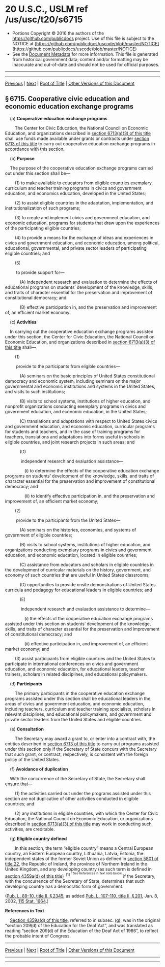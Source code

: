 ---
---

# 20 U.S.C., USLM ref /us/usc/t20/s6715

* Portions Copyright © 2016 the authors of the https://github.com/publicdocs project.
  Use of this file is subject to the NOTICE at [https://github.com/publicdocs/uscode/blob/master/NOTICE](https://github.com/publicdocs/uscode/blob/master/NOTICE)
* See the [Document Metadata](././../../../../../../..//README.md) for more information.
  This file is generated from historical government data; content and/or formatting may be inaccurate and out-of-date and should not be used for official purposes.

----------
----------

[Previous](./../../../../../../..//us/usc/t20/ch70/schII/ptC/spt3/m__us_usc_t20_s6714.md) | [Next](./../../../../../../..//us/usc/t20/ch70/schII/ptC/spt3/m__us_usc_t20_s6716.md) | [Root of Title](./../../../../../../../) | [Other Versions of this Document](https://publicdocs.github.io/go/links?ns=uslm&ref=%2Fus%2Fusc%2Ft20%2Fs6715)

## § 6715. Cooperative civic education and economic education exchange programs

    (a) __Cooperative education exchange programs__ 

        The Center for Civic Education, the National Council on Economic Education, and organizations described in [section 6713(a)(3) of this title][/us/usc/t20/s6713/a/3] shall use funds made available under grants or contracts under [section 6713 of this title][/us/usc/t20/s6713] to carry out cooperative education exchange programs in accordance with this section.

    (b) __Purpose__ 

    The purpose of the cooperative education exchange programs carried out under this section shall be—

        (1) to make available to educators from eligible countries exemplary curriculum and teacher training programs in civics and government education, and economics education, developed in the United States;

        (2) to assist eligible countries in the adaptation, implementation, and institutionalization of such programs;

        (3) to create and implement civics and government education, and economic education, programs for students that draw upon the experiences of the participating eligible countries;

        (4) to provide a means for the exchange of ideas and experiences in civics and government education, and economic education, among political, educational, governmental, and private sector leaders of participating eligible countries; and

        (5)

         to provide support for—

            (A) independent research and evaluation to determine the effects of educational programs on students’ development of the knowledge, skills, and traits of character essential for the preservation and improvement of constitutional democracy; and

            (B) effective participation in, and the preservation and improvement of, an efficient market economy.

    (c) __Activities__ 

    In carrying out the cooperative education exchange programs assisted under this section, the Center for Civic Education, the National Council on Economic Education, and organizations described in [section 6713(a)(3) of this title][/us/usc/t20/s6713/a/3] shall—

        (1)

         provide to the participants from eligible countries—

            (A) seminars on the basic principles of United States constitutional democracy and economic system, including seminars on the major governmental and economic institutions and systems in the United States, and visits to such institutions;

            (B) visits to school systems, institutions of higher education, and nonprofit organizations conducting exemplary programs in civics and government education, and economic education, in the United States;

            (C) translations and adaptations with respect to United States civics and government education, and economic education, curricular programs for students and teachers, and in the case of training programs for teachers, translations and adaptations into forms useful in schools in eligible countries, and joint research projects in such areas; and

            (D)

             independent research and evaluation assistance—

                (i) to determine the effects of the cooperative education exchange programs on students’ development of the knowledge, skills, and traits of character essential for the preservation and improvement of constitutional democracy; and

                (ii) to identify effective participation in, and the preservation and improvement of, an efficient market economy;

        (2)

         provide to the participants from the United States—

            (A) seminars on the histories, economies, and systems of government of eligible countries;

            (B) visits to school systems, institutions of higher education, and organizations conducting exemplary programs in civics and government education, and economic education, located in eligible countries;

            (C) assistance from educators and scholars in eligible countries in the development of curricular materials on the history, government, and economy of such countries that are useful in United States classrooms;

            (D) opportunities to provide onsite demonstrations of United States curricula and pedagogy for educational leaders in eligible countries; and

            (E)

             independent research and evaluation assistance to determine—

                (i) the effects of the cooperative education exchange programs assisted under this section on students’ development of the knowledge, skills, and traits of character essential for the preservation and improvement of constitutional democracy; and

                (ii) effective participation in, and improvement of, an efficient market economy; and

        (3) assist participants from eligible countries and the United States to participate in international conferences on civics and government education, and economic education, for educational leaders, teacher trainers, scholars in related disciplines, and educational policymakers.

    (d) __Participants__ 

        The primary participants in the cooperative education exchange programs assisted under this section shall be educational leaders in the areas of civics and government education, and economic education, including teachers, curriculum and teacher training specialists, scholars in relevant disciplines, and educational policymakers, and government and private sector leaders from the United States and eligible countries.

    (e) __Consultation__ 

        The Secretary may award a grant to, or enter into a contract with, the entities described in [section 6713 of this title][/us/usc/t20/s6713] to carry out programs assisted under this section only if the Secretary of State concurs with the Secretary that such grant, or contract, respectively, is consistent with the foreign policy of the United States.

    (f) __Avoidance of duplication__ 

    With the concurrence of the Secretary of State, the Secretary shall ensure that—

        (1) the activities carried out under the programs assisted under this section are not duplicative of other activities conducted in eligible countries; and

        (2) any institutions in eligible countries, with which the Center for Civic Education, the National Council on Economic Education, or organizations described in [section 6713(a)(3) of this title][/us/usc/t20/s6713/a/3] may work in conducting such activities, are creditable.

    (g) __Eligible country defined__ 

        In this section, the term “eligible country” means a Central European country, an Eastern European country, Lithuania, Latvia, Estonia, the independent states of the former Soviet Union as defined in [section 5801 of title 22][/us/usc/t22/s5801], the Republic of Ireland, the province of Northern Ireland in the United Kingdom, and any developing country (as such term is defined in [section 4359a(d) of this title][/us/usc/t20/s4359a/d])  <sup>\[1\]</sup>  <sup><sup> 1 See References in Text note below. </sup></sup>  if the Secretary, with the concurrence of the Secretary of State, determines that such developing country has a democratic form of government.

([Pub. L. 89–10, title II, § 2345][/us/pl/89/10/s2345], as added [Pub. L. 107–110, title II, § 201][/us/pl/107/110/s201], Jan. 8, 2002, [115 Stat. 1664][/us/stat/115/1664].)

 __References in Text__ 

    [Section 4359a(d) of this title][/us/usc/t20/s4359a/d], referred to in subsec. (g), was in the original “section 209(d) of the Education for the Deaf Act”, and was translated as reading “section 209(d) of the Education of the Deaf Act of 1986”, to reflect the probable intent of Congress.

----------

[Previous](./../../../../../../..//us/usc/t20/ch70/schII/ptC/spt3/m__us_usc_t20_s6714.md) | [Next](./../../../../../../..//us/usc/t20/ch70/schII/ptC/spt3/m__us_usc_t20_s6716.md) | [Root of Title](./../../../../../../../) | [Other Versions of this Document](https://publicdocs.github.io/go/links?ns=uslm&ref=%2Fus%2Fusc%2Ft20%2Fs6715)

----------
----------

[/us/usc/t20/s6713/a/3]: https://publicdocs.github.io/go/links?ns=uslm&ref=%2Fus%2Fusc%2Ft20%2Fs6713%2Fa%2F3
[/us/usc/t20/s6713]: https://publicdocs.github.io/go/links?ns=uslm&ref=%2Fus%2Fusc%2Ft20%2Fs6713
[/us/usc/t20/s6713/a/3]: https://publicdocs.github.io/go/links?ns=uslm&ref=%2Fus%2Fusc%2Ft20%2Fs6713%2Fa%2F3
[/us/usc/t20/s6713]: https://publicdocs.github.io/go/links?ns=uslm&ref=%2Fus%2Fusc%2Ft20%2Fs6713
[/us/usc/t20/s6713/a/3]: https://publicdocs.github.io/go/links?ns=uslm&ref=%2Fus%2Fusc%2Ft20%2Fs6713%2Fa%2F3
[/us/usc/t22/s5801]: https://publicdocs.github.io/go/links?ns=uslm&ref=%2Fus%2Fusc%2Ft22%2Fs5801
[/us/usc/t20/s4359a/d]: https://publicdocs.github.io/go/links?ns=uslm&ref=%2Fus%2Fusc%2Ft20%2Fs4359a%2Fd
[/us/pl/89/10/s2345]: https://publicdocs.github.io/go/links?ns=uslm&ref=%2Fus%2Fpl%2F89%2F10%2Fs2345
[/us/pl/107/110/s201]: https://publicdocs.github.io/go/links?ns=uslm&ref=%2Fus%2Fpl%2F107%2F110%2Fs201
[/us/stat/115/1664]: https://publicdocs.github.io/go/links?ns=uslm&ref=%2Fus%2Fstat%2F115%2F1664
[/us/usc/t20/s4359a/d]: https://publicdocs.github.io/go/links?ns=uslm&ref=%2Fus%2Fusc%2Ft20%2Fs4359a%2Fd


